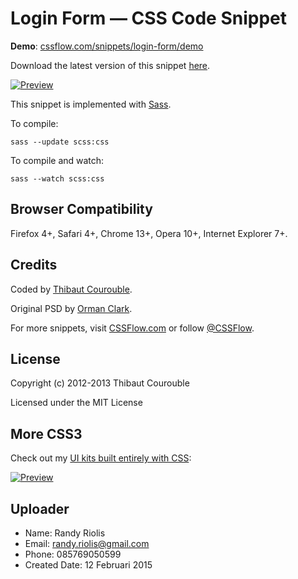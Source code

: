 # Login Form — CSS Code Snippet

**Demo**: [cssflow.com/snippets/login-form/demo](http://www.cssflow.com/snippets/login-form/demo)

Download the latest version of this snippet [here](http://www.cssflow.com/snippets/login-form.zip).

[![Preview](http://cdn.cssflow.com/snippets/login-form/preview-580.png)](http://www.cssflow.com/snippets/login-form)

This snippet is implemented with [Sass](https://github.com/nex3/sass).

To compile:

`sass --update scss:css`

To compile and watch:

`sass --watch scss:css`

## Browser Compatibility

Firefox 4+, Safari 4+, Chrome 13+, Opera 10+, Internet Explorer 7+.

## Credits

Coded by [Thibaut Courouble](http://thibaut.me).

Original PSD by [Orman Clark](http://www.premiumpixels.com/freebies/clean-simple-login-form-psd/).

For more snippets, visit [CSSFlow.com](http://www.cssflow.com) or follow [@CSSFlow](https://twitter.com/CSSFlow).

## License

Copyright (c) 2012-2013 Thibaut Courouble

Licensed under the MIT License

## More CSS3

Check out my [UI kits built entirely with CSS](http://www.cssflow.com/ui-kits):

[![Preview](http://cdn.cssflow.com/kits/all_kits_preview_850.png)](http://www.cssflow.com/ui-kits)

## Uploader
* Name: Randy Riolis
* Email: randy.riolis@gmail.com
* Phone: 085769050599
* Created Date: 12 Februari 2015
